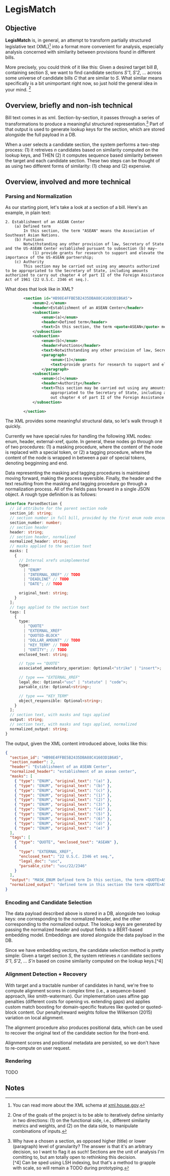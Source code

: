 # LegisMatch

## Objective

**LegisMatch** is, in general, an attempt to transform partially structured legislative text (XML)[^1] into a format more convenient for analysis, especially analysis concerned with similarity between provisions found in different bills.

More precisely, you could think of it like this: Given a desired target bill _B_, containing section _S_, we want to find candidate sections _S'1_, _S'2_, ... across some universe of candidate bills _C_ that are similar to _S_. What similar means specifically is a bit unimportant right now, so just hold the general idea in your mind. [^2]

## Overview, briefly and non-ish technical

Bill text comes in as xml. Section-by-section, it passes through a series of transformations to produce a meaningful structured representation.[^3] Part of that output is used to generate lookup keys for the section, which are stored alongside the full payload in a DB.

When a user selects a candidate section, the system performs a two-step process: (1) it retreives _n_ candidates based on similarity computed on the lookup keys, and THEN (2) it computes sequence based similarity between the target and each candidate section. These two steps can be thought of as using two different forms of similarity: (1) cheap and (2) expensive.

## Overview, involved and more technical

### Parsing and Normalization

As our starting piont, let's take a look at a section of a bill. Here's an example, in plain text:

```text
2. Establishment of an ASEAN Center
    (a) Defined term
        In this section, the term "ASEAN" means the Association of Southeast Asian Nations.
    (b) Functions
        Notwithstanding any other provision of law, Secretary of State and the US-ASEAN Center established pursuant to subsection (b) may—
            (1) provide grants for research to support and elevate the importance of the US-ASEAN partnership;
    (c) Authority
        This section may be carried out using any amounts authorized to be appropriated to the Secretary of State, including amounts authorized to carry out chapter 4 of part II of the Foreign Assistance Act of 1961 (22 U.S.C. 2346 et seq.).
```

What does that look like in XML?

```xml
        <section id="HB98E4FFBE5B2435DBA88C41603D1B6A5">
            <enum>2.</enum>
            <header>Establishment of an ASEAN Center</header>
            <subsection>
                <enum>(a)</enum>
                <header>Defined term</header>
                <text>In this section, the term <quote>ASEAN</quote> means the Association of Southeast Asian Nations.</text>
            </subsection>
            <subsection>
                <enum>(b)</enum>
                <header>Functions</header>
                <text>Notwithstanding any other provision of law, Secretary of State and the US-ASEAN Center established pursuant to subsection (b) may—</text>
                <paragraph>
                    <enum>(1)</enum>
                    <text>provide grants for research to support and elevate the importance of the US-ASEAN partnership;</text>
                </paragraph>
            <subsection>
                <enum>(c)</enum>
                <header>Authority</header>
                <text>This section may be carried out using any amounts authorized to be
                    appropriated to the Secretary of State, including amounts authorized to carry
                    out chapter 4 of part II of the Foreign Assistance Act of 1961 (<external-xref legal-doc="usc" parsable-cite="usc/22/2346">22 U.S.C. 2346 et seq.<external-xref>).</text>
            </subsection>

        </section>
```

The XML provides some meaningful structural data, so let's walk through it quickly.

Currently we have special rules for handling the following XML nodes: enum, header, external-xref, quote. In general, these nodes go through one of two procedures: (1) a masking procedure, where the content of the node is replaced with a special token, or (2) a tagging procedure, where the content of the node is wrapped in between a pair of special tokens, denoting begginning and end.

Data representing the masking and tagging procedures is maintained moving forward, making the process reversible. Finally, the header and the text resulting from the masking and tagging procedure go through a normalization process. All of the fields pass forward in a single JSON object. A rough type definition is as follows:

```ts
interface ParsedSection {
  // id attribute for the parent section node
  section_id: string;
  // section number in full bill, provided by the first enum node encountered
  section_number: number;
  // section header
  header: string;
  // section header, normalized
  normalized_header: string;
  // masks applied to the section text
  masks: [
    {
      // Internal xrefs unimplemented
      type:
        | "ENUM"
        | "INTERNAL_XREF" // TODO
        | "DEADLINE" // TODO
        | "DATE"; // TODO

      original_text: string;
    }
  ];
  // tags applied to the section text
  tags: [
    {
      type:
        | "QUOTE"
        | "EXTERNAL_XREF"
        | "QUOTED-BLOCK"
        | "DOLLAR_AMOUNT" // TODO
        | "KEY_TERM" // TODO
        | "ENTITY"; // TODO
      enclosed_text: string;

      // type == "QUOTE"
      associated_amendatory_operation: Optional<"strike" | "insert">;

      // type === "EXTERNAL_XREF"
      legal_doc: Optional<"usc" | "statute" | "code">;
      parsable_cite: Optional<string>;

      // type === "KEY_TERM"
      object_responsible: Optional<string>;
    }
  ];
  // section text, with masks and tags applied
  output: string;
  // section text, with masks and tags applied, normalized
  normalized_output: string;
}
```

The output, given the XML content introduced above, looks like this:

```json
{
  "section_id": "HB98E4FFBE5B2435DBA88C41603D1B6A5",
  "section_number": 2,
  "header": "Establishment of an ASEAN Center",
  "normalized_header": "establishment of an asean center",
  "masks": [
    { "type": "ENUM", "original_text": "(a)" },
    { "type": "ENUM", "original_text": "(b)" },
    { "type": "ENUM", "original_text": "(c)" },
    { "type": "ENUM", "original_text": "(1)" },
    { "type": "ENUM", "original_text": "(2)" },
    { "type": "ENUM", "original_text": "(3)" },
    { "type": "ENUM", "original_text": "(4)" },
    { "type": "ENUM", "original_text": "(5)" },
    { "type": "ENUM", "original_text": "(6)" },
    { "type": "ENUM", "original_text": "(d)" },
    { "type": "ENUM", "original_text": "(e)" }
  ],
  "tags": [
    { "type": "QUOTE", "enclosed_text": "ASEAN" },
    {
      "type": "EXTERNAL_XREF",
      "enclosed_text": "22 U.S.C. 2346 et seq.",
      "legal_doc": "usc",
      "parsable_cite": "usc/22/2346"
    }
  ],
  "output": "MASK_ENUM Defined term In this section, the term <QUOTE>ASEAN</QUOTE> means the Association of Southeast Asian Nations. MASK_ENUM Functions Notwithstanding any other provision of law, Secretary of State and the US-ASEAN Center established pursuant to subsection (b) may— MASK_ENUM provide grants for research to support and elevate the importance of the US-ASEAN partnership; Authority This section may be carried out using any amounts authorized to be appropriated to the Secretary of State, including amounts authorized to carry out chapter 4 of part II of the Foreign Assistance Act of 1961 (<EXTERNAL_XREF>22 U.S.C. 2346 et seq.</EXTERNAL_XREF>).",
  "normalized_output": "defined term in this section the term <QUOTE>ASEAN</QUOTE> means the association of southeast asian nations. functions notwithstanding any other provision of law secretary of state and the us-asean center established pursuant to subsection b may— provide grants for research to support and elevate the importance of the us-asean partnership authority this section may be carried out using any amounts authorized to be appropriated to the secretary of state including amounts authorized to carry out chapter 4 of part ii of the foreign assistance act of 1961 <EXTERNAL_XREF>22 U.S.C. 2346 et seq.</EXTERNAL_XREF>."
}
```

### Encoding and Candidate Selection

The data payload described above is stored in a DB, alongside two lookup keys: one corresponding to the normalized header, and the other corresponding to the normalized output. The lookup keys are generated by passing the normalized header and output fields to a BERT-based embedding model. Embeddings are stored alongside the data payload in the DB.

Since we have embedding vectors, the candidate selection method is pretty simple: Given a target section _S_, the system retrieves _n_ candidate sections _S'1_, _S'2_, ... _S'n_ based on cosine similarity computed on the lookup keys.[^4]

### Alignment Detection + Recovery

With target and a tractable number of candidates in hand, we're free to compute alignment scores in complex time (i.e., a sequence-based approach, like smith-waterman). Our implementation uses affine gap penalties (different costs for opening vs. extending gaps) and applies custom match boosting for domain-specific features like quoted or quoted-block content. Our penalty/reward weights follow the Wilkerson (2015) variation on local alignment.

The alignment procedure also produces positional data, which can be used to recover the original text of the candidate section for the front-end.

Alignment scores and positional metadata are persisted, so we don't have to re-compute on user request.

### Rendering

TODO

## Notes

[^1]: You can read more about the XML schema at [xml.house.gov](https://xml.house.gov/).  
[^2]: One of the goals of the project is to be able to iteratively define simlarity in two directions: (1) on the functional side, i.e., different similarity metrics and weights, and (2) on the data side, to manipulate combinations of inputs.  
[^3]: Why have a chosen a section, as opposed higher (title) or lower (paragraph) level of granularity? The answer is that it's an arbitrary decision, so I want to flag it as such! Sections are the unit of analysis I'm comitting to, but am totally open to rethinking this decision.  
[^4] Can be sped using LSH indexing, but that's a method to grapple with scale, so will remain a TODO during prototyping.  
